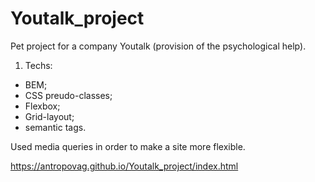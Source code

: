 # Youtalk_project
Pet project for a company Youtalk (provision of the psychological help).

1. Techs:
- BEM;
- CSS preudo-classes;
- Flexbox;
- Grid-layout;
- semantic tags.

Used media queries in order to make a site more flexible.

https://antropovag.github.io/Youtalk_project/index.html
